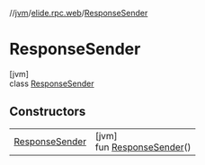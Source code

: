 //[jvm](../../../index.md)/[elide.rpc.web](../index.md)/[ResponseSender](index.md)

# ResponseSender

[jvm]\
class [ResponseSender](index.md)

## Constructors

| | |
|---|---|
| [ResponseSender](-response-sender.md) | [jvm]<br>fun [ResponseSender](-response-sender.md)() |
